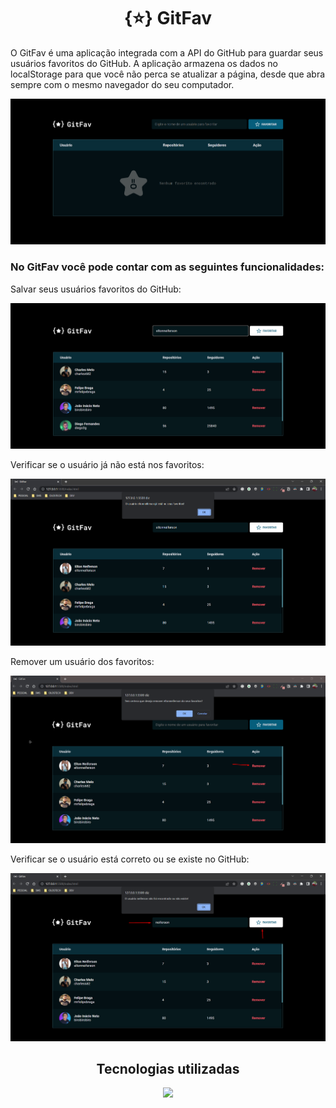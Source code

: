 <h1 align="center">{⭐} GitFav</h1>

<p>O GitFav é uma aplicação integrada com a API do GitHub para guardar seus usuários favoritos do GitHub. A aplicação armazena os dados no localStorage para que você não perca se atualizar a página, desde que abra sempre com o mesmo navegador do seu computador.</p>

![Imagem do projeto](./see-project/img01.png)

<h3>No GitFav você pode contar com as seguintes funcionalidades:</h3>

<p>Salvar seus usuários favoritos do GitHub:</p>

![Imagem do projeto](./see-project/img02.png)

<p>Verificar se o usuário já não está nos favoritos:</p>

![Imagem do projeto](./see-project/img03.png)

<p>Remover um usuário dos favoritos:</p>

![Imagem do projeto](./see-project/img04.png)

<p>Verificar se o usuário está correto ou se existe no GitHub:</p>

![Imagem do projeto](./see-project/img05.png)

<h2 align="center">Tecnologias utilizadas</h2>

<p align="center">
  <a href="https://skillicons.dev">
    <img src="https://skillicons.dev/icons?i=html,css,js" />
  </a>
</p>